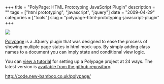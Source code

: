 +++
title = "PolyPage: HTML Prototyping JavaScript Plugin"
description = ""
tags = ["html prototyping", "javascript", "jquery"]
date = "2009-04-29"
categories = ["tools"]
slug = "polypage-html-prototyping-javascript-plugin"
+++


<div class="tool-screenshot mb1"><a href="http://code.new-bamboo.co.uk/polypage/"><img id="bluga-thumbnail-2726" class="bluga-thumbnail custom" src="http://media.konigi.com/bluga/
wt522ff1d54584c_custom.jpg"/></a></div><p><a href="http://code.new-bamboo.co.uk/polypage/">Polypage</a> is a JQuery plugin that was designed to ease the process of showing multiple page states in html mock-ups. By simply adding class names to a document you can imply state and conditional view logic.</p>
<p>You can <a href="http://24ways.org/2008/easier-page-states-for-wireframes">view a tutorial</a> for setting up a Polypage project at 24 ways. The latest version is <a href="http://github.com/andykent/polypage/tree/master">available from the github repository</a>.</p>
  
<p><a href="http://code.new-bamboo.co.uk/polypage/">http://code.new-bamboo.co.uk/polypage/</a></p>
      
